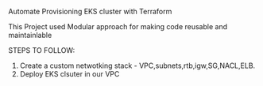 Automate Provisioning EKS cluster with Terraform

This Project used Modular approach for making code reusable and maintainlable

STEPS TO FOLLOW:
1. Create a custom netwotking stack - VPC,subnets,rtb,igw,SG,NACL,ELB.
2. Deploy EKS clsuter in our VPC 